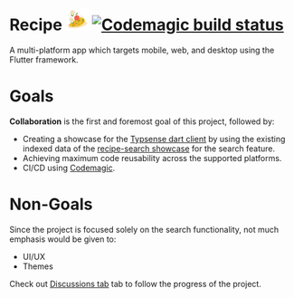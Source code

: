 # Recipe <img src="assets/recipe-transparent.png" alt="logo" width="40" height="40"> [![Codemagic build status][hello-world]][latest-build]
A multi-platform app which targets mobile, web, and desktop using the Flutter framework.

# Goals
 **Collaboration** is the  first and foremost goal of this project, followed by:
- Creating a showcase for the [Typsense dart client][pub] by using the existing indexed data of the [recipe-search showcase][recipe-search] for the search feature.
- Achieving maximum code reusability across the supported platforms.
- CI/CD using [Codemagic][codemagic].

# Non-Goals
Since the project is focused solely on the search functionality, not much emphasis would be given to:
- UI/UX
- Themes

Check out [Discussions tab][discuss] tab to follow the progress of the project.

[pub]: https://pub.dev/packages/typesense
[recipe-search]: https://recipe-search.typesense.org
[codemagic]: https://flutterci.com/
[hello-world]: https://api.codemagic.io/apps/60f461de0c5097d1ca736815/hello-world/status_badge.svg
[latest-build]: https://codemagic.io/apps/60f461de0c5097d1ca736815/60f461de0c5097d1ca736814/latest_build
[discuss]: https://github.com/happy-trains/flutter-recipe/discussions
